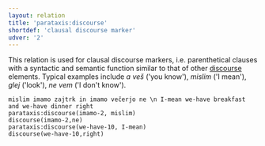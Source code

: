 ```yaml
---
layout: relation
title: 'parataxis:discourse'
shortdef: 'clausal discourse marker'
udver: '2'
---
```


This relation is used for clausal discourse markers, i.e. parenthetical clauses with a syntactic and semantic function similar to that of other [discourse]() elements. Typical examples include _a veš_ ('you know'), _mislim_ ('I mean'), _glej_ ('look'), _ne vem_ ('I don't know').

~~~ sdparse
mislim imamo zajtrk in imamo večerjo ne \n I-mean we-have breakfast and we-have dinner right
parataxis:discourse(imamo-2, mislim)
discourse(imamo-2,ne)
parataxis:discourse(we-have-10, I-mean)
discourse(we-have-10,right)
~~~



<!-- Interlanguage links updated Po 6. listopadu 2023, 21:43:24 CET -->
